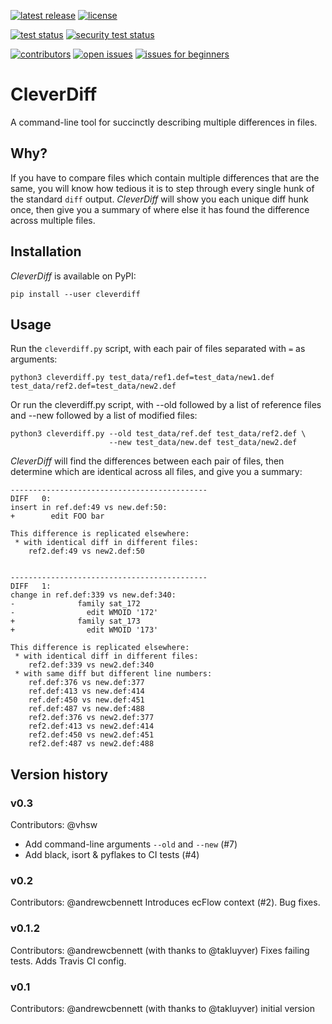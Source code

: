 [![latest release](https://img.shields.io/pypi/v/cleverdiff?color=blue&label=latest%20release)](https://pypi.org/project/cleverdiff/)
[![license](https://img.shields.io/github/license/andrewcbennett/cleverdiff?color=yellow)](https://github.com/andrewcbennett/cleverdiff/blob/main/LICENSE)

[![test status](https://img.shields.io/github/workflow/status/andrewcbennett/cleverdiff/test/main?label=tests)](https://github.com/andrewcbennett/cleverdiff/actions/workflows/test.yml)
[![security test status](https://img.shields.io/github/workflow/status/andrewcbennett/cleverdiff/codeql-analysis/main?label=security)](https://github.com/andrewcbennett/cleverdiff/security)

[![contributors](https://img.shields.io/github/contributors/andrewcbennett/cleverdiff)](https://github.com/andrewcbennett/cleverdiff/graphs/contributors)
[![open issues](https://img.shields.io/github/issues-raw/andrewcbennett/cleverdiff)](https://github.com/andrewcbennett/cleverdiff/issues?q=is:open+is:issue)
[![issues for beginners](https://img.shields.io/github/issues-raw/andrewcbennett/cleverdiff/good%20first%20issue?color=dark+green&label=issues+for+beginners)](https://github.com/andrewcbennett/cleverdiff/issues?q=is%3Aopen+is:issue+label:"good+first+issue")

# CleverDiff
A command-line tool for succinctly describing multiple differences in files.

## Why?
If you have to compare files which contain multiple differences that are the same, you will know how tedious it is to step through every single hunk of the standard `diff` output. *CleverDiff* will show you each unique diff hunk once, then give you a summary of where else it has found the difference across multiple files.

## Installation
*CleverDiff* is available on PyPI:
```
pip install --user cleverdiff
```

## Usage
Run the `cleverdiff.py` script, with each pair of files separated with `=` as arguments:
```
python3 cleverdiff.py test_data/ref1.def=test_data/new1.def test_data/ref2.def=test_data/new2.def
```

Or run the cleverdiff.py script, with --old followed by a list of reference files and --new followed by a list of modified files:

```console
python3 cleverdiff.py --old test_data/ref.def test_data/ref2.def \
                      --new test_data/new.def test_data/new2.def
```

*CleverDiff* will find the differences between each pair of files, then determine which are identical across all files, and give you a summary:

```
--------------------------------------------
DIFF   0:
insert in ref.def:49 vs new.def:50:
+        edit FOO bar

This difference is replicated elsewhere:
 * with identical diff in different files:
    ref2.def:49 vs new2.def:50


--------------------------------------------
DIFF   1:
change in ref.def:339 vs new.def:340:
-              family sat_172
-                edit WMOID '172'
+              family sat_173
+                edit WMOID '173'

This difference is replicated elsewhere:
 * with identical diff in different files:
    ref2.def:339 vs new2.def:340
 * with same diff but different line numbers:
    ref.def:376 vs new.def:377
    ref.def:413 vs new.def:414
    ref.def:450 vs new.def:451
    ref.def:487 vs new.def:488
    ref2.def:376 vs new2.def:377
    ref2.def:413 vs new2.def:414
    ref2.def:450 vs new2.def:451
    ref2.def:487 vs new2.def:488
```

## Version history

### v0.3
Contributors: @vhsw
* Add command-line arguments `--old` and `--new` (#7)
* Add black, isort & pyflakes to CI tests (#4)

### v0.2
Contributors: @andrewcbennett
Introduces ecFlow context (#2). Bug fixes.

### v0.1.2
Contributors: @andrewcbennett (with thanks to @takluyver)
Fixes failing tests. Adds Travis CI config.

### v0.1
Contributors: @andrewcbennett (with thanks to @takluyver)
initial version
